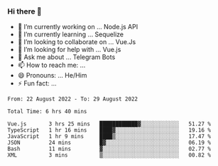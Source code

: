 ### Hi there 👋

- 🔭 I’m currently working on ... Node.js API
- 🌱 I’m currently learning ... Sequelize
- 👯 I’m looking to collaborate on ... Vue.Js
- 🤔 I’m looking for help with ... Vue.js
- 💬 Ask me about ... Telegram Bots 
- 📫 How to reach me: ... 
- 😄 Pronouns: ... He/Him
- ⚡ Fun fact: ... 


<!--START_SECTION:waka-->

```text
From: 22 August 2022 - To: 29 August 2022

Total Time: 6 hrs 40 mins

Vue.js       3 hrs 25 mins   ████████████▓░░░░░░░░░░░░   51.27 %
TypeScript   1 hr 16 mins    ████▓░░░░░░░░░░░░░░░░░░░░   19.16 %
JavaScript   1 hr 9 mins     ████▒░░░░░░░░░░░░░░░░░░░░   17.47 %
JSON         24 mins         █▓░░░░░░░░░░░░░░░░░░░░░░░   06.19 %
Bash         11 mins         ▓░░░░░░░░░░░░░░░░░░░░░░░░   02.77 %
XML          3 mins          ▒░░░░░░░░░░░░░░░░░░░░░░░░   00.82 %
```

<!--END_SECTION:waka-->

<!--
**therealstein/therealstein** is a ✨ _special_ ✨ repository because its `README.md` (this file) appears on your GitHub profile.

Here are some ideas to get you started:

- 🔭 I’m currently working on ...
- 🌱 I’m currently learning ...
- 👯 I’m looking to collaborate on ...
- 🤔 I’m looking for help with ...
- 💬 Ask me about ...
- 📫 How to reach me: ...
- 😄 Pronouns: ...
- ⚡ Fun fact: ...
-->

